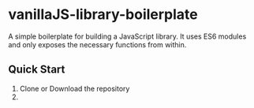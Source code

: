 # vanillaJS-library-boilerplate

A simple boilerplate for building a JavaScript library. It uses ES6 modules and only exposes the necessary functions from within.

## Quick Start

1. Clone or Download the repository
2.
